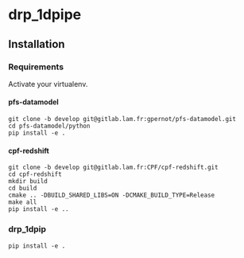 # drp_1dpipe

## Installation

### Requirements

Activate your virtualenv.

#### pfs-datamodel

	git clone -b develop git@gitlab.lam.fr:gpernot/pfs-datamodel.git
	cd pfs-datamodel/python
	pip install -e .

#### cpf-redshift

	git clone -b develop git@gitlab.lam.fr:CPF/cpf-redshift.git
	cd cpf-redshift
	mkdir build
	cd build
	cmake .. -DBUILD_SHARED_LIBS=ON -DCMAKE_BUILD_TYPE=Release
	make all
	pip install -e ..

### drp_1dpip

    pip install -e .
